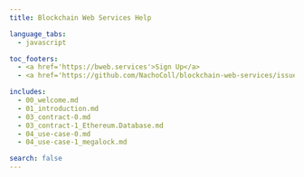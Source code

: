 ```yaml
---
title: Blockchain Web Services Help

language_tabs:
  - javascript

toc_footers:
  - <a href='https://bweb.services'>Sign Up</a>
  - <a href='https://github.com/NachoColl/blockchain-web-services/issues' target="_blank">Need help? click here</a>

includes:
  - 00_welcome.md
  - 01_introduction.md
  - 03_contract-0.md
  - 03_contract-1_Ethereum.Database.md
  - 04_use-case-0.md
  - 04_use-case-1_megalock.md

search: false
---
```


